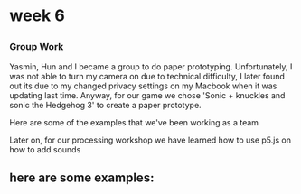 
<h1> 

week 6  

</h1> 

 <h3> 

Group Work 

</h3> 

<p>Yasmin, Hun and I became a group to do paper prototyping. Unfortunately, I was not able to turn my camera on due to technical difficulty, I later found out its due to my changed privacy settings on my Macbook when it was updating last time. Anyway, for our game we chose 'Sonic + knuckles and sonic the Hedgehog 3' to create a paper prototype. </p> 

<p>Here are some of the examples that we've been working as a team</p> 

<p> Later on, for our processing workshop we have learned how to use p5.js on how to add sounds </p> 

<h2> here are some examples: </h2> 

